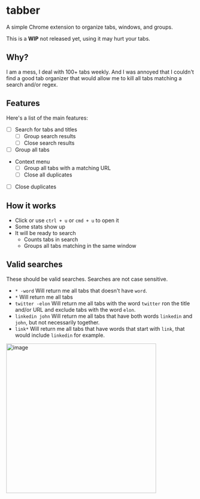 # tabber

A simple Chrome extension to organize tabs, windows, and groups. 

This is a **WIP** not released yet, using it may hurt your tabs. 

## Why? 
I am a mess, I deal with 100+ tabs weekly. And I was annoyed that I couldn't find a good tab organizer that would allow me to kill all tabs matching a search and/or regex. 

## Features

Here's a list of the main features:

* [ ] Search for tabs and titles 
  * [ ] Group search results
  * [ ] Close search results
* [ ] Group all tabs
* Context menu
  * [ ] Group all tabs with a matching URL
  * [ ] Close all duplicates
* [ ] Close duplicates

## How it works

* Click or use `ctrl + u` or `cmd + u` to open it
* Some stats show up
* It will be ready to search
  * Counts tabs in search
  * Groups all tabs matching in the same window 


## Valid searches

These should be valid searches. Searches are not case sensitive. 

* `* -word`
Will return me all tabs that doesn't have `word`.
* `*`
Will return me all tabs
* `twitter -elon`
Will return me all tabs with the word `twitter` ron the title and/or URL and exclude tabs with the word `elon`.
* `linkedin john`
Will return me all tabs that have both words `linkedin` and `john`, but not necessarily together.
* `link*` 
Will return me all tabs that have words that start with `link`, that would include `linkedin` for example. 


<img width="400" alt="image" src="https://user-images.githubusercontent.com/1311402/233271063-c68c70e7-338b-4fa1-b6cd-fd5ddb23dd5f.png">
